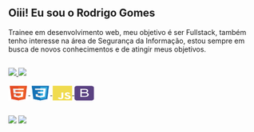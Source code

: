 ## Oiii! Eu sou o Rodrigo Gomes


Trainee em desenvolvimento web, meu objetivo é ser Fullstack, também tenho interesse na área de Segurança da Informação, estou sempre em busca de novos conhecimentos e de atingir meus objetivos.

##

 <div>
  <a href="https://github.com/RodrigoGomesS">
  <img height="180em" src="https://github-readme-stats.vercel.app/api?username=RodrigoGomesS&show_icons=true&theme=gruvbox&include_all_commits=true&count_private=true"/>
  <img height="180em" src="https://github-readme-stats.vercel.app/api/top-langs/?username=RodrigoGomesS&layout=compact&langs_count=7&theme=gruvbox"/>
</div>
<div style="display: inline_block"><br>
  <img align="center" alt="rod-HTML" height="30" width="40" src="https://raw.githubusercontent.com/devicons/devicon/master/icons/html5/html5-original.svg">
  <img align="center" alt="rod-CSS" height="30" width="40" src="https://raw.githubusercontent.com/devicons/devicon/master/icons/css3/css3-original.svg">
  <img align="center" alt="rod-Js" height="30" width="40" src="https://raw.githubusercontent.com/devicons/devicon/master/icons/javascript/javascript-plain.svg">
  <img align="center" alt="rod-Bootstrap" height="30" width="40" src="https://github.com/devicons/devicon/blob/master/icons/bootstrap/bootstrap-plain.svg">
</div>
  
  ##
 
<div> 
  <a href = "mailto:rodrigosg22@outlook.com"><img src="https://img.shields.io/badge/Microsoft_Outlook-0078D4?style=for-the-badge&logo=microsoft-outlook&logoColor=white" target="_blank"></a>
  <a href="https://www.linkedin.com/in/rodrigosg26/" target="_blank"><img src="https://img.shields.io/badge/-LinkedIn-%230077B5?style=for-the-badge&logo=linkedin&logoColor=white" target="_blank"></a> 
 
</div>
